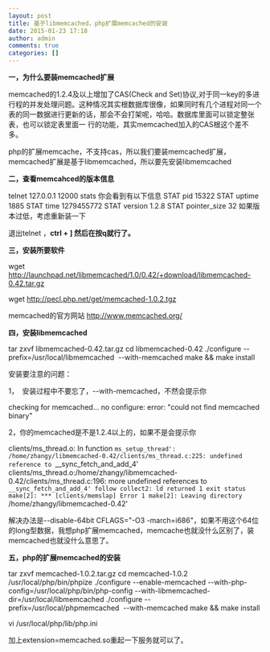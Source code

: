 ```yaml
---
layout: post
title: 基于libmemcached，php扩展memcached的安装
date: 2015-01-23 17:18
author: admin
comments: true
categories: []
---
```

<strong>一，为什么要装memcached扩展</strong>

memcached的1.2.4及以上增加了CAS(Check and Set)协议,对于同一key的多进行程的并发处理问题。这种情况其实根数据库很像，如果同时有几个进程对同一个表的同一数据进行更新的话，那会不会打架呢，哈哈。数据库里面可以锁定整张表，也可以锁定表里面一 行的功能，其实memcached加入的CAS根这个差不多。

php的扩展memcache，不支持cas，所以我们要装memcached扩展，memcached扩展是基于libmemcached，所以要先安装libmemcached

<strong>二，查看memcahced的版本信息</strong>

telnet 127.0.0.1 12000
stats
你会看到有以下信息
STAT pid 15322
STAT uptime 1885
STAT time 1279455772
STAT version 1.2.8
STAT pointer_size 32
如果版本过低，考虑重新装一下

退出telnet ，<strong>ctrl + ] 然后在按q就行了。</strong>

<strong>三，安装所要软件</strong>

wget <a title="libmemcached" href="http://launchpad.net/libmemcached/1.0/0.42/+download/libmemcached-0.42.tar.gz" target="_blank">http://launchpad.net/libmemcached/1.0/0.42/+download/libmemcached-0.42.tar.gz</a>

wget <a title="php memcached" href="http://pecl.php.net/get/memcached-1.0.2.tgz" target="_blank">http://pecl.php.net/get/memcached-1.0.2.tgz</a>

memcached的官方网站 <a title="memcached官方网站" href="http://www.memcached.org/" target="_blank">http://www.memcached.org/</a>

<strong>四，安装libmemcached</strong>

tar zxvf libmemcached-0.42.tar.gz
cd libmemcached-0.42
./configure --prefix=/usr/local/libmemcached  --with-memcached
make &amp;&amp; make install

安装要注意的问题：

1，  安装过程中不要忘了，--with-memcached，不然会提示你

checking for memcached... no
configure: error: "could not find memcached binary"

2，你的memcached是不是1.2.4以上的，如果不是会提示你

clients/ms_thread.o: In function `ms_setup_thread':
/home/zhangy/libmemcached-0.42/clients/ms_thread.c:225: undefined reference to `__sync_fetch_and_add_4'
clients/ms_thread.o:/home/zhangy/libmemcached-0.42/clients/ms_thread.c:196: more undefined references to `__sync_fetch_and_add_4' follow
collect2: ld returned 1 exit status
make[2]: *** [clients/memslap] Error 1
make[2]: Leaving directory `/home/zhangy/libmemcached-0.42'

解决办法是--disable-64bit CFLAGS="-O3 -march=i686"，如果不用这个64位的long型数据，我想php扩展memcached，memcache也就没什么区别了，装memcached也就没什么意思了。

<strong>五，php的扩展memcached的安装</strong>

tar zxvf memcached-1.0.2.tar.gz
cd memcached-1.0.2
/usr/local/php/bin/phpize
./configure --enable-memcached --with-php-config=/usr/local/php/bin/php-config --with-libmemcached-dir=/usr/local/libmemcached
./configure --prefix=/usr/local/phpmemcached  --with-memcached
make &amp;&amp; make install

vi /usr/local/php/lib/php.ini

加上extension=memcached.so重起一下服务就可以了。
